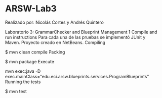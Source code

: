 # ARSW-Lab3

Realizado por: Nicolás Cortes y Andrés Quintero

Laboratorio 3: GrammarChecker and Blueprint Management 1
Compile and run instructions
Para cada una de las pruebas se implementó JUnit y Maven.
Proyecto creado en NetBeans.
Compiling

$ mvn clean compile
Packing

$ mvn package
Execute

mvn exec:java -D exec.mainClass="edu.eci.arsw.blueprints.services.ProgramBlueprints"
Running the tests

$ mvn test
